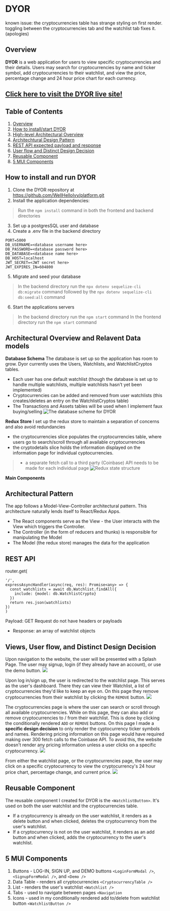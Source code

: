 # DYOR

known issue:
the cryptocurrencies table has strange styling on first render. toggling between the cryptocurrencies tab and the watchlist tab fixes it. (apologies)

## Overview

**DYOR** is a web application for users to view specific cryptocurrencies and their details. 
Users may search for cryptocurrencies by name and ticker symbol, add cryptocurrencies to their watchlist, and view the price, percentage change and 24 hour price chart for each currency.

## [Click here to visit the DYOR live site!](https://dyor-platform.herokuapp.com/cryptocurrencies)

## Table of Contents

1. [Overview](#overview)
2. [How to install/start DYOR](#how-to-install-and-run-dyor)
3. [High-level Architectural Overview](#architectural-overview-and-relavent-data-models)
4. [Architechtural Design Pattern](#architectural-pattern)
5. [REST API expected payload and response](#rest-api)
6. [User flow and Distinct Design Decision](#views-user-flow-and-distinct-design-decision)
7. [Reusable Component](#reusable-component)
8. [5 MUI Components](#5-mui-components)

## How to install and run DYOR

1. Clone the DYOR repository at https://github.com/WellHelloIvy/platform.git
2. Install the application dependencies:
> Run the ```npm install``` command in both the frontend and backend directories
3. Set up a postgresSQL user and database
4. Create a .env file in the backend directory
```
PORT=5000
DB_USERNAME=<database username here>
DB_PASSWORD=<database password here>
DB_DATABASE=<database name here>
DB_HOST=localhost
JWT_SECRET=<JWT secret here>
JWT_EXPIRES_IN=604800
```
5. Migrate and seed your database
> In the backend directory run the ```npx dotenv sequelize-cli db:migrate``` command followed by the ```npx dotenv sequelize-cli db:seed:all``` command
6. Start the applications servers
> In the backend directory run the ```npm start``` command
> In the frontend directory run the ```npm start``` command

## Architectural Overview and Relavent Data models

**Database Schema**
The database is set up so the application has room to grow. Dyor currently uses the Users, Watchlists, and WatchlistCryptos tables. 
- Each user has one default watchlist (though the database is set up to handle multiple watchlists, multiple watchlists hasn't yet been implemented)
- Cryptocurrencies can be added and removed from user watchlists (this creates/deletes an entry on the WatchlistCryptos table)
- The Transactions and Assets tables will be used when I implement faux buying/selling
![The database scheme for DYOR](https://i.imgur.com/Lh3tp3c.png) 

**Redux Store**
I set up the redux store to maintain a separation of concerns and also avoid redundancies
- the cryptocurrencies slice populates the cryptocurrencies table, where users go to search/scroll through all available cryptocurrencies
- the cryptodetails slice holds the information displayed on the information page for individual cyptocurrencies. 
> - a separate fetch call to a third party (Coinbase) API needs to be made for each individual page 
![Redux state structure](https://i.imgur.com/czA3hGZ.png)

**Main Components** 

## Architectural Pattern
The app follows a Model-View-Controller architectural pattern. This architecture naturally lends itself to React/Redux Apps.  
- The React components serve as the View - the User interacts with the View which triggers the Controller.
- The Controller (in the form of reducers and thunks) is responsible for manipulating the Model
- The Model (the redux store) manages the data for the application

## REST API

router.get(
  ```
  '/',
  expressAsyncHandler(async(req, res): Promise<any> => {
    const watchlists = await db.Watchlist.findAll({
      include: {model: db.WatchlistCrypto}
    })
    return res.json(watchlists)
  })
)
```

Payload: GET Request do not have headers or payloads

- Response: an array of watchlist objects 

## Views, User flow, and Distinct Design Decision
Upon navigation to the website, the user will be presented with a Splash Page. The user may signup, login (if they already have an account), or use the demo button.
![](https://i.imgur.com/IGMM666.png)

Upon log in/sign up, the user is redirected to the watchlist page. This serves as the user's dashboard. There they can view their Watchlist, a list of cryptocurrencies they'd like to keep an eye on. On this page they remove cryptocurrencies from their watchlist by clicking the ```REMOVE``` button.
![](https://i.imgur.com/eGqmnVd.png)

The cryptocurrencies page is where the user can search or scroll through all available cryptocurrencies. While on this page, they can also add or remove cryptocurrencies to / from their watchlist. This is done by clicking the conditionally rendered ```ADD``` or ```REMOVE``` buttons.
On this page I made a **specific design decision** to only render the cyptocurrency ticker symbols and names. Rendering pricing information on this page would have required making over 300 fetch calls to the Coinbase API. To avoid this, the website doesn't render any pricing information unless a user clicks on a specific cryptocurrency. 
![](https://i.imgur.com/gUXA8hg.png)

From either the watchlist page, or the cryptocurrencies page, the user may click on a specific cryptocurrency to view the cryptocurrency's 24 hour price chart, percentage change, and current price. 
![](https://i.imgur.com/7hvo7EP.png)

## Reusable Component
The reusable component I created for DYOR is the ```<WatchlistButton>```. It's used on both the user watchlist and the cryptocurrencies table. 
- If a cryptocurrency is already on the user watchlist, it renders as a delete button and when clicked, deletes the cryptocurrency from the user's watchlist.
- If a cryptocurrency is not on the user watchlist, it renders as an add button and when clicked, adds the cryptocurrency to the user's watchlist.

## 5 MUI Components
1. Buttons - LOG-IN, SIGN UP, and DEMO buttons ```<LoginFormModal />```, ```<SignupFormModal />```, and ```<Demo />```  
2. Data Table - renders all cryptocurrencies ```<CryptocurrencyTable />```
3. List - renders the user's watchlist ```<Watchlist />```
4. Tabs - used to navigate between pages ```<Navigation```
5. Icons - used in my conditionally rendered add to/delete from watchlist button ```<WatchlistButton />```



